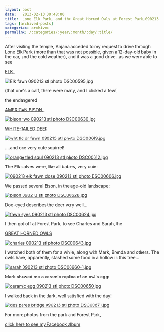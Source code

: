```yaml
---
layout: post
date:	2013-02-13 00:48:00
title:  Lone Elk Park, and the Great Horned Owls at Forest Park,090213
tags: [archived-posts]
categories: archives
permalink: /:categories/:year/:month/:day/:title/
---
```

After visiting the temple, Anjana acceded to my request to drive through Lone Elk Park (more than that was not possible, given a 12-day-old baby in the car, and the cold weather), and it was a good drive...as we were able to see 

<a href="http://en.wikipedia.org/wiki/Elk">ELK </a>,

<a href="http://s1264.beta.photobucket.com/user/mnypx/media/DSC00595.jpg.html" target="_blank"><img src="http://i1264.photobucket.com/albums/jj483/mnypx/DSC00595.jpg" border="0" alt="Elk fawn 090213 stl photo DSC00595.jpg"/></a>

(that one's a calf, there were many, and I clicked a few!)

<lj-cut text="more photos here">

 the endangered 

<a href="http://en.wikipedia.org/wiki/American_Bison"> AMERICAN BISON </a>, 

<a href="http://s1264.beta.photobucket.com/user/mnypx/media/DSC00630.jpg.html" target="_blank"><img src="http://i1264.photobucket.com/albums/jj483/mnypx/DSC00630.jpg" border="0" alt="bison two 090213 stl photo DSC00630.jpg"/></a>

<a href="http://en.wikipedia.org/wiki/White_tailed_deer"> WHITE-TAILED DEER </a> 

<a href="http://s1264.beta.photobucket.com/user/mnypx/media/DSC00619.jpg.html" target="_blank"><img src="http://i1264.photobucket.com/albums/jj483/mnypx/DSC00619.jpg" border="0" alt="wht tld dr fawn 090213 stl photo DSC00619.jpg"/></a>

....and one very cute squirrel!

<a href="http://s1264.beta.photobucket.com/user/mnypx/media/DSC00612.jpg.html" target="_blank"><img src="http://i1264.photobucket.com/albums/jj483/mnypx/DSC00612.jpg" border="0" alt="orange tled squl 090213 stl photo DSC00612.jpg"/></a>

The Elk calves were, like all babies, very cute:

<a href="http://s1264.beta.photobucket.com/user/mnypx/media/DSC00606.jpg.html" target="_blank"><img src="http://i1264.photobucket.com/albums/jj483/mnypx/DSC00606.jpg" border="0" alt="090213 elk fawn close 090213 stl photo DSC00606.jpg"/></a>

We passed several Bison, in the age-old landscape:

<a href="http://s1264.beta.photobucket.com/user/mnypx/media/DSC00628.jpg.html" target="_blank"><img src="http://i1264.photobucket.com/albums/jj483/mnypx/DSC00628.jpg" border="0" alt="bison 090213 stl photo DSC00628.jpg"/></a>

Doe-eyed describes the deer very well...

<a href="http://s1264.beta.photobucket.com/user/mnypx/media/DSC00624.jpg.html" target="_blank"><img src="http://i1264.photobucket.com/albums/jj483/mnypx/DSC00624.jpg" border="0" alt="fawn eyes 090213 stl photo DSC00624.jpg"/></a>

I then got off at Forest Park, to see Charles and Sarah, the

<a href=""> GREAT HORNED OWLS </a>

<a href="http://s1264.beta.photobucket.com/user/mnypx/media/DSC00643.jpg.html" target="_blank"><img src="http://i1264.photobucket.com/albums/jj483/mnypx/DSC00643.jpg" border="0" alt="charles 090213 stl photo DSC00643.jpg"/></a>

I watched both of them for a while, along with Mark, Brenda and others. The owls have, apparently, stashed some food in a hollow in this tree...

<a href="http://s1264.beta.photobucket.com/user/mnypx/media/DSC00660-1.jpg.html" target="_blank"><img src="http://i1264.photobucket.com/albums/jj483/mnypx/DSC00660-1.jpg" border="0" alt="sarah 090213 stl photo DSC00660-1.jpg"/></a>

Mark showed me a ceramic replica of an owl's egg:

<a href="http://s1264.beta.photobucket.com/user/mnypx/media/DSC00650.jpg.html" target="_blank"><img src="http://i1264.photobucket.com/albums/jj483/mnypx/DSC00650.jpg" border="0" alt="ceramic egg 090213 stl photo DSC00650.jpg"/></a>

</lj-cut>

I walked back in the dark, well satisfied with the day!

<a href="http://s1264.beta.photobucket.com/user/mnypx/media/DSC00671.jpg.html" target="_blank"><img src="http://i1264.photobucket.com/albums/jj483/mnypx/DSC00671.jpg" border="0" alt="des peres bridge 090213 stl photo DSC00671.jpg"/></a>

For more photos from the park and Forest Park,

<a href="https://www.facebook.com/media/set/?set=a.10151320861098878.481380.587058877&type=3"> click here to see my Facebook album </a>
